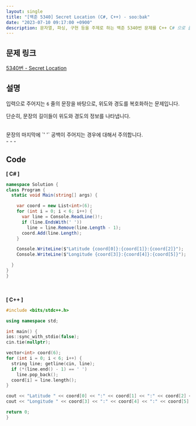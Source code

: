 ```yaml
---
layout: single
title: "[백준 5340] Secret Location (C#, C++) - soo:bak"
date: "2023-07-10 09:17:00 +0900"
description: 문자열, 파싱, 구현 등을 주제로 하는 백준 5340번 문제를 C++ C# 으로 풀이 및 해설
---
```


## 문제 링크
  [5340번 - Secret Location](https://www.acmicpc.net/problem/5340)

## 설명
입력으로 주어지는 `6` 줄의 문장을 바탕으로, 위도와 경도를 복호화하는 문제입니다.<br>

단순히, 문장의 길이들이 위도와 경도의 정보를 나타냅니다.<br>

<br>
문장의 마지막에 `' '` 공백이 주어지는 경우에 대해서 주의합니다. <br>
- - -

## Code
<b>[ C# ] </b>
<br>

  ```c#
namespace Solution {
  class Program {
    static void Main(string[] args) {

      var coord = new List<int>(6);
      for (int i = 0; i < 6; i++) {
        var line = Console.ReadLine()!;
        if (line.EndsWith(' '))
          line = line.Remove(line.Length - 1);
        coord.Add(line.Length);
      }

      Console.WriteLine($"Latitude {coord[0]}:{coord[1]}:{coord[2]}");
      Console.WriteLine($"Longitude {coord[3]}:{coord[4]}:{coord[5]}");

    }
  }
}
  ```
<br><br>
<b>[ C++ ] </b>
<br>

  ```c++
#include <bits/stdc++.h>

using namespace std;

int main() {
  ios::sync_with_stdio(false);
  cin.tie(nullptr);

  vector<int> coord(6);
  for (int i = 0; i < 6; i++) {
    string line; getline(cin, line);
    if (*(line.end() - 1) == ' ')
      line.pop_back();
    coord[i] = line.length();
  }

  cout << "Latitude " << coord[0] << ":" << coord[1] << ":" << coord[2] << "\n";
  cout << "Longitude " << coord[3] << ":" << coord[4] << ":" << coord[5] << "\n";

  return 0;
}
  ```
